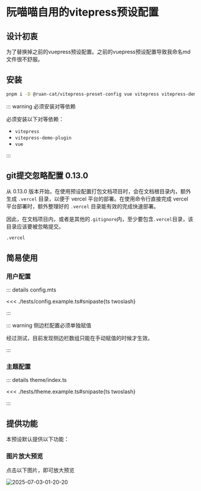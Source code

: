 # 阮喵喵自用的vitepress预设配置

## 设计初衷

为了替换掉之前的vuepress预设配置。之前的vuepress预设配置导致我命名md文件很不舒服。

## 安装

```bash
pnpm i -D @ruan-cat/vitepress-preset-config vue vitepress vitepress-demo-plugin
```

::: warning 必须安装对等依赖

必须安装以下对等依赖：

- `vitepress`
- `vitepress-demo-plugin`
- `vue`

:::

## git提交忽略配置 <Badge type="tip">0.13.0</Badge>

从 0.13.0 版本开始，在使用预设配置打包文档项目时，会在文档根目录内，额外生成 `.vercel` 目录，以便于 vercel 平台的部署。在使用命令行直接完成 vercel 平台部署时，额外整理好的 `.vercel` 目录能有效的完成快速部署。

因此，在文档项目内，或者是其他的`.gitignore`内，至少要包含`.vercel`目录，该目录应该要被忽略提交。

```txt
.vercel
```

## 简易使用

### 用户配置

::: details config.mts

<<< ./tests/config.example.ts#snipaste{ts twoslash}

:::

::: warning 侧边栏配置必须单独赋值

经过测试，目前发现侧边栏数组只能在手动赋值的时候才生效。

:::

### 主题配置

::: details theme/index.ts

<<< ./tests/theme.example.ts#snipaste{ts twoslash}

:::

## 提供功能

本预设默认提供以下功能：

### 图片放大预览

点击以下图片，即可放大预览

![2025-07-03-01-20-20](https://s2.loli.net/2025/07/03/Bm9EQW2HSCy8FTa.png)
